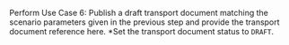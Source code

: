Perform Use Case 6: Publish a draft transport document matching the scenario parameters given in the previous step and provide the transport document reference here.
*Set the transport document status to `DRAFT`.
